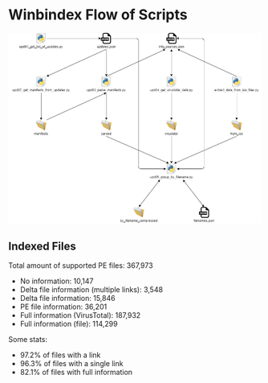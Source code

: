 # Winbindex Flow of Scripts

![winbindex-scripts-flow.png](winbindex-scripts-flow.png)

## Indexed Files

<!--FileStats-->
Total amount of supported PE files: 367,973

* No information: 10,147
* Delta file information (multiple links): 3,548
* Delta file information: 15,846
* PE file information: 36,201
* Full information (VirusTotal): 187,932
* Full information (file): 114,299

Some stats:

* 97.2% of files with a link
* 96.3% of files with a single link
* 82.1% of files with full information
<!--/FileStats-->
